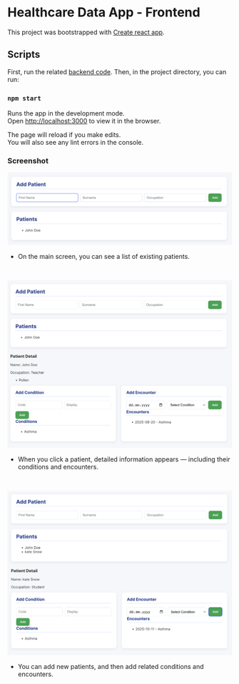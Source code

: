 # Healthcare Data App - Frontend

This project was bootstrapped with [Create react app](https://github.com/facebook/create-react-app).

##  Scripts

First, run the related [backend code](https://github.com/jes14/webapp_health_backend). Then, in the project directory, you can run:


### `npm start`

Runs the app in the development mode.\
Open [http://localhost:3000](http://localhost:3000) to view it in the browser.

The page will reload if you make edits.\
You will also see any lint errors in the console.

### Screenshot

![function_1](./assets/function1.png)
- On the main screen, you can see a list of existing patients.

<br>

![function_2](./assets/function2.png)
- When you click a patient, detailed information appears — including their conditions and encounters.

<br>

![function_3](./assets/function3.png)
- You can add new patients, and then add related conditions and encounters.